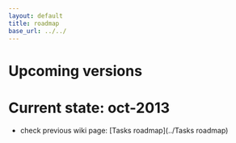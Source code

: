 ```yaml
---
layout: default
title: roadmap
base_url: ../../
---
```

# Upcoming versions

# Current state: oct-2013
- check previous wiki page: [Tasks roadmap](../Tasks roadmap)